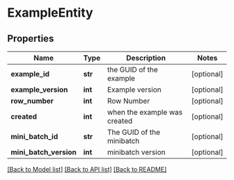 # ExampleEntity

## Properties
Name | Type | Description | Notes
------------ | ------------- | ------------- | -------------
**example_id** | **str** | the GUID of the example | [optional] 
**example_version** | **int** | Example version | [optional] 
**row_number** | **int** | Row Number | [optional] 
**created** | **int** | when the example was created | [optional] 
**mini_batch_id** | **str** | The GUID of the minibatch | [optional] 
**mini_batch_version** | **int** | minibatch version | [optional] 

[[Back to Model list]](../README.md#documentation-for-models) [[Back to API list]](../README.md#documentation-for-api-endpoints) [[Back to README]](../README.md)


